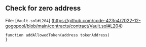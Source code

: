 ## Check for zero address

File: [`Vault.sol#L204`]  (https://github.com/code-423n4/2022-12-gogopool/blob/main/contracts/contract/Vault.sol#L204)

```solidity
function addAllowedToken(address tokenAddress) 
}
```